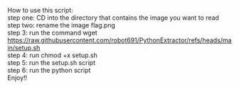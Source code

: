 How to use this script:<br>
step one: CD into the directory that contains the image you want to read <br>
step two: rename the image flag.png<br>
step 3: run the command wget https://raw.githubusercontent.com/robot691/PythonExtractor/refs/heads/main/setup.sh <br>
step 4: run chmod +x setup.sh <br>
step 5: run the setup.sh script <br>
step 6: run the python script <br>
Enjoy!!
